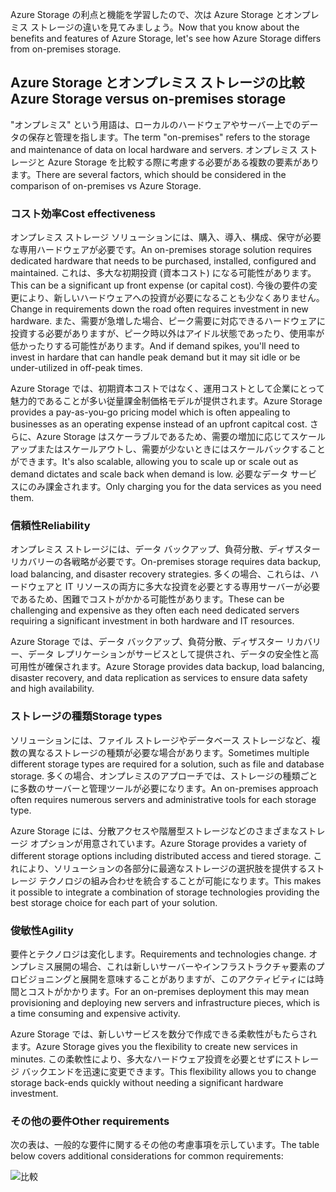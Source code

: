 <span data-ttu-id="a608f-101">Azure Storage の利点と機能を学習したので、次は Azure Storage とオンプレミス ストレージの違いを見てみましょう。</span><span class="sxs-lookup"><span data-stu-id="a608f-101">Now that you know about the benefits and features of Azure Storage, let's see how Azure Storage differs from on-premises storage.</span></span>

## <a name="azure-storage-versus-on-premises-storage"></a><span data-ttu-id="a608f-102">Azure Storage とオンプレミス ストレージの比較</span><span class="sxs-lookup"><span data-stu-id="a608f-102">Azure Storage versus on-premises storage</span></span>

<span data-ttu-id="a608f-103">"オンプレミス" という用語は、ローカルのハードウェアやサーバー上でのデータの保存と管理を指します。</span><span class="sxs-lookup"><span data-stu-id="a608f-103">The term "on-premises" refers to the storage and maintenance of data on local hardware and servers.</span></span> <span data-ttu-id="a608f-104">オンプレミス ストレージと Azure Storage を比較する際に考慮する必要がある複数の要素があります。</span><span class="sxs-lookup"><span data-stu-id="a608f-104">There are several factors, which should be considered in the comparison of on-premises vs Azure Storage.</span></span>

### <a name="cost-effectiveness"></a><span data-ttu-id="a608f-105">コスト効率</span><span class="sxs-lookup"><span data-stu-id="a608f-105">Cost effectiveness</span></span>
<span data-ttu-id="a608f-106">オンプレミス ストレージ ソリューションには、購入、導入、構成、保守が必要な専用ハードウェアが必要です。</span><span class="sxs-lookup"><span data-stu-id="a608f-106">An on-premises storage solution requires dedicated hardware that needs to be purchased, installed, configured and maintained.</span></span> <span data-ttu-id="a608f-107">これは、多大な初期投資 (資本コスト) になる可能性があります。</span><span class="sxs-lookup"><span data-stu-id="a608f-107">This can be a significant up front expense (or capital cost).</span></span> <span data-ttu-id="a608f-108">今後の要件の変更により、新しいハードウェアへの投資が必要になることも少なくありません。</span><span class="sxs-lookup"><span data-stu-id="a608f-108">Change in requirements down the road often requires investment in new hardware.</span></span> <span data-ttu-id="a608f-109">また、需要が急増した場合、ピーク需要に対応できるハードウェアに投資する必要がありますが、ピーク時以外はアイドル状態であったり、使用率が低かったりする可能性があります。</span><span class="sxs-lookup"><span data-stu-id="a608f-109">And if demand spikes, you'll need to invest in hardare that can handle peak demand but it may sit idle or be under-utilized in off-peak times.</span></span>

<span data-ttu-id="a608f-110">Azure Storage では、初期資本コストではなく、運用コストとして企業にとって魅力的であることが多い従量課金制価格モデルが提供されます。</span><span class="sxs-lookup"><span data-stu-id="a608f-110">Azure Storage provides a pay-as-you-go pricing model which is often appealing to businesses as an operating expense instead of an upfront capitcal cost.</span></span> <span data-ttu-id="a608f-111">さらに、Azure Storage はスケーラブルであるため、需要の増加に応じてスケールアップまたはスケールアウトし、需要が少ないときにはスケールバックすることができます。</span><span class="sxs-lookup"><span data-stu-id="a608f-111">It's also scalable, allowing you to scale up or scale out as demand dictates and scale back when demand is low.</span></span> <span data-ttu-id="a608f-112">必要なデータ サービスにのみ課金されます。</span><span class="sxs-lookup"><span data-stu-id="a608f-112">Only charging you for the data services as you need them.</span></span>

### <a name="reliability"></a><span data-ttu-id="a608f-113">信頼性</span><span class="sxs-lookup"><span data-stu-id="a608f-113">Reliability</span></span> 
<span data-ttu-id="a608f-114">オンプレミス ストレージには、データ バックアップ、負荷分散、ディザスター リカバリーの各戦略が必要です。</span><span class="sxs-lookup"><span data-stu-id="a608f-114">On-premises storage requires data backup, load balancing, and disaster recovery strategies.</span></span> <span data-ttu-id="a608f-115">多くの場合、これらは、ハードウェアと IT リソースの両方に多大な投資を必要とする専用サーバーが必要であるため、困難でコストがかかる可能性があります。</span><span class="sxs-lookup"><span data-stu-id="a608f-115">These can be challenging and expensive as they often each need dedicated servers requiring a significant investment in both hardware and IT resources.</span></span>

<span data-ttu-id="a608f-116">Azure Storage では、データ バックアップ、負荷分散、ディザスター リカバリー、データ レプリケーションがサービスとして提供され、データの安全性と高可用性が確保されます。</span><span class="sxs-lookup"><span data-stu-id="a608f-116">Azure Storage provides data backup, load balancing, disaster recovery, and data replication as services to ensure data safety and high availability.</span></span>

### <a name="storage-types"></a><span data-ttu-id="a608f-117">ストレージの種類</span><span class="sxs-lookup"><span data-stu-id="a608f-117">Storage types</span></span>
<span data-ttu-id="a608f-118">ソリューションには、ファイル ストレージやデータベース ストレージなど、複数の異なるストレージの種類が必要な場合があります。</span><span class="sxs-lookup"><span data-stu-id="a608f-118">Sometimes multiple different storage types are required for a solution, such as file and database storage.</span></span> <span data-ttu-id="a608f-119">多くの場合、オンプレミスのアプローチでは、ストレージの種類ごとに多数のサーバーと管理ツールが必要になります。</span><span class="sxs-lookup"><span data-stu-id="a608f-119">An on-premises approach often requires numerous servers and administrative tools for each storage type.</span></span>

<span data-ttu-id="a608f-120">Azure Storage には、分散アクセスや階層型ストレージなどのさまざまなストレージ オプションが用意されています。</span><span class="sxs-lookup"><span data-stu-id="a608f-120">Azure Storage provides a variety of different storage options including distributed access and tiered storage.</span></span> <span data-ttu-id="a608f-121">これにより、ソリューションの各部分に最適なストレージの選択肢を提供するストレージ テクノロジの組み合わせを統合することが可能になります。</span><span class="sxs-lookup"><span data-stu-id="a608f-121">This makes it possible to integrate a combination of storage technologies providing the best storage choice for each part of your solution.</span></span>

### <a name="agility"></a><span data-ttu-id="a608f-122">俊敏性</span><span class="sxs-lookup"><span data-stu-id="a608f-122">Agility</span></span>
<span data-ttu-id="a608f-123">要件とテクノロジは変化します。</span><span class="sxs-lookup"><span data-stu-id="a608f-123">Requirements and technologies change.</span></span> <span data-ttu-id="a608f-124">オンプレミス展開の場合、これは新しいサーバーやインフラストラクチャ要素のプロビジョニングと展開を意味することがありますが、このアクティビティには時間とコストがかかります。</span><span class="sxs-lookup"><span data-stu-id="a608f-124">For an on-premises deployment this may mean provisioning and deploying new servers and infrastructure pieces, which is a time consuming and expensive activity.</span></span>

<span data-ttu-id="a608f-125">Azure Storage では、新しいサービスを数分で作成できる柔軟性がもたらされます。</span><span class="sxs-lookup"><span data-stu-id="a608f-125">Azure Storage gives you the flexibility to create new services in minutes.</span></span> <span data-ttu-id="a608f-126">この柔軟性により、多大なハードウェア投資を必要とせずにストレージ バックエンドを迅速に変更できます。</span><span class="sxs-lookup"><span data-stu-id="a608f-126">This flexibility allows you to change storage back-ends quickly without needing a significant hardware investment.</span></span>

### <a name="other-requirements"></a><span data-ttu-id="a608f-127">その他の要件</span><span class="sxs-lookup"><span data-stu-id="a608f-127">Other requirements</span></span>
<span data-ttu-id="a608f-128">次の表は、一般的な要件に関するその他の考慮事項を示しています。</span><span class="sxs-lookup"><span data-stu-id="a608f-128">The table below covers additional considerations for common requirements:</span></span>

![比較](../media-draft/Comparison.png)

